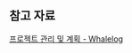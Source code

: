 ## 참고 자료
[프로젝트 관리 및 계획 - Whalelog](https://reitbe.github.io/softwareengineering/2022/07/18/SE-4-project-management-and-control.html)